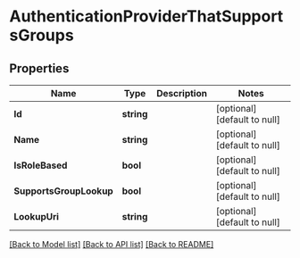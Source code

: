 # AuthenticationProviderThatSupportsGroups

## Properties
Name | Type | Description | Notes
------------ | ------------- | ------------- | -------------
**Id** | **string** |  | [optional] [default to null]
**Name** | **string** |  | [optional] [default to null]
**IsRoleBased** | **bool** |  | [optional] [default to null]
**SupportsGroupLookup** | **bool** |  | [optional] [default to null]
**LookupUri** | **string** |  | [optional] [default to null]

[[Back to Model list]](../README.md#documentation-for-models) [[Back to API list]](../README.md#documentation-for-api-endpoints) [[Back to README]](../README.md)


